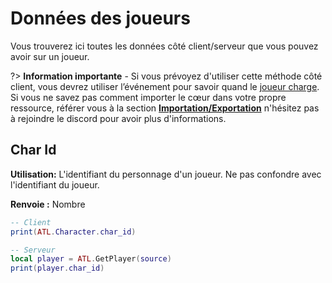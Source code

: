 # Données des joueurs
Vous trouverez ici toutes les données côté client/serveur que vous pouvez avoir sur un joueur.

?> **Information importante** - Si vous prévoyez d'utiliser cette méthode côté client, vous devrez utiliser l’événement pour savoir quand le [joueur charge](clientevents). Si vous ne savez pas comment importer le cœur dans votre propre ressource, référer vous à la section [**Importation/Exportation**](../import?id=importing-atlas) n'hésitez pas à rejoindre le discord pour avoir plus d'informations.

## Char Id
**Utilisation:** L'identifiant du personnage d'un joueur. Ne pas confondre avec l'identifiant du joueur.

**Renvoie :** Nombre

```lua
-- Client
print(ATL.Character.char_id)

-- Serveur
local player = ATL.GetPlayer(source)
print(player.char_id)
```